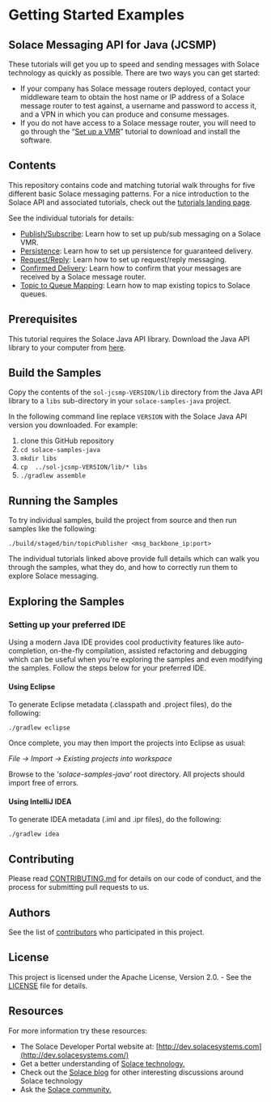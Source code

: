 # Getting Started Examples
## Solace Messaging API for Java (JCSMP)

These tutorials will get you up to speed and sending messages with Solace technology as quickly as possible. There are two ways you can get started:

- If your company has Solace message routers deployed, contact your middleware team to obtain the host name or IP address of a Solace message router to test against, a username and password to access it, and a VPN in which you can produce and consume messages.
- If you do not have access to a Solace message router, you will need to go through the “[Set up a VMR](http://dev.solacesystems.com/get-started/vmr-setup-tutorials/setting-up-solace-vmr/)” tutorial to download and install the software.

## Contents

This repository contains code and matching tutorial walk throughs for five different basic Solace messaging patterns. For a nice introduction to the Solace API and associated tutorials, check out the [tutorials landing page](https://solacesamples.github.io/solace-samples-java/).

See the individual tutorials for details:

- [Publish/Subscribe](https://solacesamples.github.io/solace-samples-java/docs/publish-subscribe): Learn how to set up pub/sub messaging on a Solace VMR.
- [Persistence](https://solacesamples.github.io/solace-samples-java/docs/persistence-with-queues): Learn how to set up persistence for guaranteed delivery.
- [Request/Reply](https://solacesamples.github.io/solace-samples-java/docs/request-reply): Learn how to set up request/reply messaging.
- [Confirmed Delivery](https://solacesamples.github.io/solace-samples-java/docs/confirmed-delivery): Learn how to confirm that your messages are received by a Solace message router.
- [Topic to Queue Mapping](https://solacesamples.github.io/solace-samples-java/docs/topic-to-queue-mapping): Learn how to map existing topics to Solace queues.

## Prerequisites

This tutorial requires the Solace Java API library. Download the Java API library to your computer from [here](http://dev.solacesystems.com/downloads/).

## Build the Samples

Copy the contents of the `sol-jcsmp-VERSION/lib` directory from the Java API library to a `libs` sub-directory in your `solace-samples-java` project.

In the following command line replace `VERSION` with the Solace Java API version you downloaded. For example:

  1. clone this GitHub repository
  1. `cd solace-samples-java`
  1. `mkdir libs`
  1. `cp  ../sol-jcsmp-VERSION/lib/* libs`
  1. `./gradlew assemble`

## Running the Samples

To try individual samples, build the project from source and then run samples like the following:

    ./build/staged/bin/topicPublisher <msg_backbone_ip:port>

The individual tutorials linked above provide full details which can walk you through the samples, what they do, and how to correctly run them to explore Solace messaging.

## Exploring the Samples

### Setting up your preferred IDE

Using a modern Java IDE provides cool productivity features like auto-completion, on-the-fly compilation, assisted refactoring and debugging which can be useful when you're exploring the samples and even modifying the samples. Follow the steps below for your preferred IDE.

#### Using Eclipse

To generate Eclipse metadata (.classpath and .project files), do the following:

    ./gradlew eclipse

Once complete, you may then import the projects into Eclipse as usual:

 *File -> Import -> Existing projects into workspace*

Browse to the *'solace-samples-java'* root directory. All projects should import
free of errors.

#### Using IntelliJ IDEA

To generate IDEA metadata (.iml and .ipr files), do the following:

    ./gradlew idea

## Contributing

Please read [CONTRIBUTING.md](CONTRIBUTING.md) for details on our code of conduct, and the process for submitting pull requests to us.

## Authors

See the list of [contributors](https://github.com/SolaceSamples/solace-samples-java/contributors) who participated in this project.

## License

This project is licensed under the Apache License, Version 2.0. - See the [LICENSE](LICENSE) file for details.

## Resources

For more information try these resources:

- The Solace Developer Portal website at: [http://dev.solacesystems.com](http://dev.solacesystems.com/)
- Get a better understanding of [Solace technology.](http://dev.solacesystems.com/tech/)
- Check out the [Solace blog](http://dev.solacesystems.com/blog/) for other interesting discussions around Solace technology
- Ask the [Solace community.](http://dev.solacesystems.com/community/)
